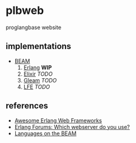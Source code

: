# plbweb

proglangbase website

## implementations

- [BEAM](https://en.wikipedia.org/wiki/BEAM_(Erlang_virtual_machine))
  1. [Erlang](https://github.com/erlang/otp) **WIP**
  2. [Elixir](https://github.com/elixir-lang/elixir) *TODO*
  3. [Gleam](https://github.com/gleam-lang/gleam) *TODO*
  4. [LFE](https://github.com/lfe/lfe) *TODO*

## references

- [Awesome Erlang Web Frameworks](https://project-awesome.org/drobakowski/awesome-erlang#web-frameworks)
- [Erlang Forums: Which webserver do you use?](https://erlangforums.com/t/which-webserver-do-you-use/1911)
- [Languages on the BEAM](https://github.com/llaisdy/beam_languages#34-languages-on-the-beam)
